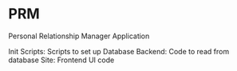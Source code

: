 # PRM
 Personal Relationship Manager Application

Init Scripts: Scripts to set up Database
Backend: Code to read from database
Site: Frontend UI code